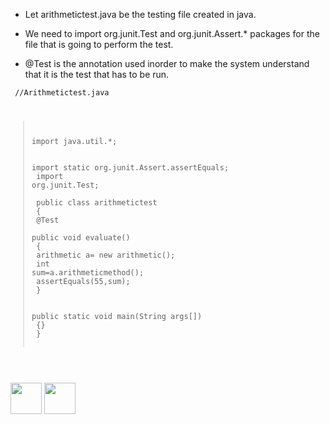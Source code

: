 - Let arithmetictest.java be the testing file created in java.

- We need to import org.junit.Test and org.junit.Assert.* packages for the file that is going to perform the test.

- @Test is the annotation used inorder to make the system understand that it is the test that has to be run.

<code><pre>
//Arithmetictest.java

>import java.util.*;<br>  
>import static org.junit.Assert.assertEquals;<br>
>import org.junit.Test;<br>
><br>
>public class arithmetictest<br>
>{<br>
>@Test<br>
>public void evaluate()<br>
>{<br>
>arithmetic a= new arithmetic();<br>
>int sum=a.arithmeticmethod();	<br>
>assertEquals(55,sum);<br>
>}<br>
><br>
>public static void main(String args[])<br>
>{}<br>
>}<br>
</pre></code>
<br>

[<img src="https://cloud.githubusercontent.com/assets/14101008/10718970/e8253ecc-7b43-11e5-8fcb-af3acab64686.png" width="50" height="50"></img>](https://github.com/hariniiyer/CSCI-5828_Presentation2_Testing-Frameworks/blob/master/hybrid7.md)
[<img src="https://cloud.githubusercontent.com/assets/14101008/10718969/e5b6db32-7b43-11e5-886a-b848ca79f105.png" width="50" height="50"></img>](https://github.com/hariniiyer/CSCI-5828_Presentation2_Testing-Frameworks/blob/master/hybrid9.md)
